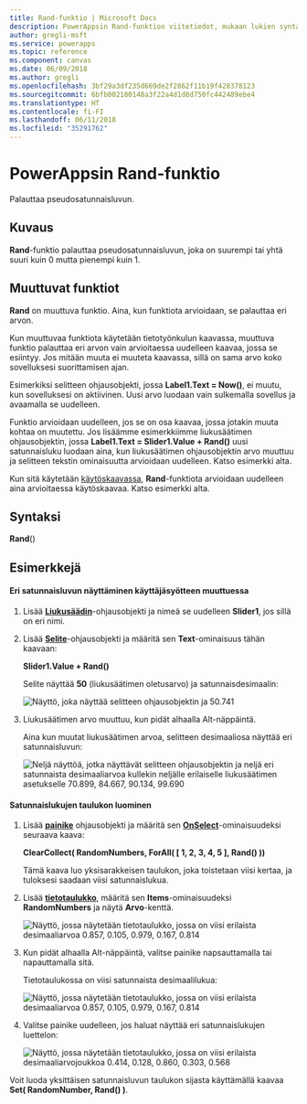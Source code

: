 ```yaml
---
title: Rand-funktio | Microsoft Docs
description: PowerAppsin Rand-funktion viitetiedot, mukaan lukien syntaksi
author: gregli-msft
ms.service: powerapps
ms.topic: reference
ms.component: canvas
ms.date: 06/09/2018
ms.author: gregli
ms.openlocfilehash: 3bf29a3df235d669de2f2862f11b19f428378123
ms.sourcegitcommit: 6bfb002180148a3f22a4d1d8d750fc442489ebe4
ms.translationtype: HT
ms.contentlocale: fi-FI
ms.lasthandoff: 06/11/2018
ms.locfileid: "35291762"
---
```

# <a name="rand-function-in-powerapps"></a>PowerAppsin Rand-funktio
Palauttaa pseudosatunnaisluvun.

## <a name="description"></a>Kuvaus
**Rand**-funktio palauttaa pseudosatunnaisluvun, joka on suurempi tai yhtä suuri kuin 0 mutta pienempi kuin 1.

## <a name="volatile-functions"></a>Muuttuvat funktiot
**Rand** on muuttuva funktio.  Aina, kun funktiota arvioidaan, se palauttaa eri arvon.  

Kun muuttuvaa funktiota käytetään tietotyönkulun kaavassa, muuttuva funktio palauttaa eri arvon vain arvioitaessa uudelleen kaavaa, jossa se esiintyy.  Jos mitään muuta ei muuteta kaavassa, sillä on sama arvo koko sovelluksesi suorittamisen ajan.

Esimerkiksi selitteen ohjausobjekti, jossa **Label1.Text = Now()**, ei muutu, kun sovelluksesi on aktiivinen.  Uusi arvo luodaan vain sulkemalla sovellus ja avaamalla se uudelleen.

Funktio arvioidaan uudelleen, jos se on osa kaavaa, jossa jotakin muuta kohtaa on muutettu.  Jos lisäämme esimerkkiimme liukusäätimen ohjausobjektin, jossa **Label1.Text = Slider1.Value + Rand()** uusi satunnaisluku luodaan aina, kun liukusäätimen ohjausobjektin arvo muuttuu ja selitteen tekstin ominaisuutta arvioidaan uudelleen.  Katso esimerkki alta.

Kun sitä käytetään [käytöskaavassa](../working-with-formulas-in-depth.md), **Rand**-funktiota arvioidaan uudelleen aina arvioitaessa käytöskaavaa.  Katso esimerkki alta.

## <a name="syntax"></a>Syntaksi
**Rand**()

## <a name="examples"></a>Esimerkkejä

#### <a name="display-a-different-random-number-as-user-input-changes"></a>Eri satunnaisluvun näyttäminen käyttäjäsyötteen muuttuessa
1. Lisää **[Liukusäädin](../controls/control-slider.md)**-ohjausobjekti ja nimeä se uudelleen **Slider1**, jos sillä on eri nimi.

1. Lisää **[Selite](../controls/control-text-box.md)**-ohjausobjekti ja määritä sen **Text**-ominaisuus tähän kaavaan:

    **Slider1.Value + Rand()**

    Selite näyttää **50** (liukusäätimen oletusarvo) ja satunnaisdesimaalin:

    ![Näyttö, joka näyttää selitteen ohjausobjektin ja 50.741](media/function-rand/rand-slider-1.png)

1. Liukusäätimen arvo muuttuu, kun pidät alhaalla Alt-näppäintä.

    Aina kun muutat liukusäätimen arvoa, selitteen desimaaliosa näyttää eri satunnaisluvun:

    ![Neljä näyttöä, jotka näyttävät selitteen ohjausobjektin ja neljä eri satunnaista desimaaliarvoa kullekin neljälle erilaiselle liukusäätimen asetukselle 70.899, 84.667, 90.134, 99.690](media/function-rand/rand-slider-results.png)

#### <a name="create-a-table-of-random-numbers"></a>Satunnaislukujen taulukon luominen
1. Lisää **[painike](../controls/control-button.md)** ohjausobjekti ja määritä sen **[OnSelect](../controls/properties-core.md)**-ominaisuudeksi seuraava kaava:

    **ClearCollect( RandomNumbers, ForAll( [ 1, 2, 3, 4, 5 ], Rand() ))**

    Tämä kaava luo yksisarakkeisen taulukon, joka toistetaan viisi kertaa, ja tuloksesi saadaan viisi satunnaislukua.

1. Lisää **[tietotaulukko](../controls/control-data-table.md)**, määritä sen **Items**-ominaisuudeksi **RandomNumbers** ja näytä **Arvo**-kenttä.

    ![Näyttö, jossa näytetään tietotaulukko, jossa on viisi erilaista desimaaliarvoa 0.857, 0.105, 0.979, 0.167, 0.814](media/function-rand/set-show-data.png)

1. Kun pidät alhaalla Alt-näppäintä, valitse painike napsauttamalla tai napauttamalla sitä.

    Tietotaulukossa on viisi satunnaista desimaalilukua:

    ![Näyttö, jossa näytetään tietotaulukko, jossa on viisi erilaista desimaaliarvoa 0.857, 0.105, 0.979, 0.167, 0.814](media/function-rand/rand-collection-1.png)

1. Valitse painike uudelleen, jos haluat näyttää eri satunnaislukujen luettelon:

    ![Näyttö, jossa näytetään tietotaulukko, jossa on viisi erilaista desimaaliarvojoukkoa 0.414, 0.128, 0.860, 0.303, 0.568](media/function-rand/rand-collection-2.png)

Voit luoda yksittäisen satunnaisluvun taulukon sijasta käyttämällä kaavaa **Set( RandomNumber, Rand() )**.
